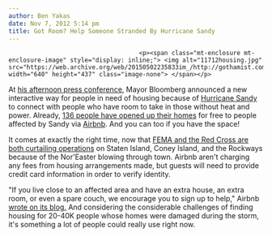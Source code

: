 ```yaml
---
author: Ben Yakas
date: Nov 7, 2012 5:14 pm
title: Got Room? Help Someone Stranded By Hurricane Sandy
---
```


	
										<p><span class="mt-enclosure mt-enclosure-image" style="display: inline;"> <img alt="11712housing.jpg" src="https://web.archive.org/web/20150502235833im_/http://gothamist.com/attachments/byakas/11712housing.jpg" width="640" height="437" class="image-none"> </span></p>

<p>At <a href="https://web.archive.org/web/20150502235833/http://gothamist.com/2012/11/07/watch_live_soon_bloomberg_gives_upd.php">his afternoon press conference</a>, Mayor Bloomberg announced a new interactive way for people in need of housing because of <a href="https://web.archive.org/web/20150502235833/http://gothamist.com/tags/hurricanesandy">Hurricane Sandy</a> to connect with people who have room to take in those without heat and power. Already, <a href="https://web.archive.org/web/20150502235833/https://www.airbnb.com/s?collection_id=7046134">136 people have opened up their homes</a> for free to people affected by Sandy via <a href="https://web.archive.org/web/20150502235833/https://twitter.com/Airbnb">Airbnb</a>. And you can too if you have the space!</p>

<p>It comes at exactly the right time, now that <a href="https://web.archive.org/web/20150502235833/http://gothamist.com/2012/11/07/fema_closes_hurricane_assistance_sh.php">FEMA and the Red Cross are both curtailing operations</a> on Staten Island, Coney Island, and the Rockways because of the Nor&apos;Easter blowing through town. Airbnb aren&apos;t charging any fees from housing arrangements made, but guests will need to provide credit card information in order to verify identity. </p>

<p>&quot;If you live close to an affected area and have an extra house, an extra room, or even a spare couch, we encourage you to sign up to help,&quot; Airbnb <a href="https://web.archive.org/web/20150502235833/http://blog.airbnb.com/airbnb-is-partnering-with-mayor-bloomberg-to">wrote on its blog.</a> And considering the considerable challenges of finding housing for 20-40K people whose homes were damaged during the storm, it&apos;s something a lot of people could really use right now.</p>					
										
									
				